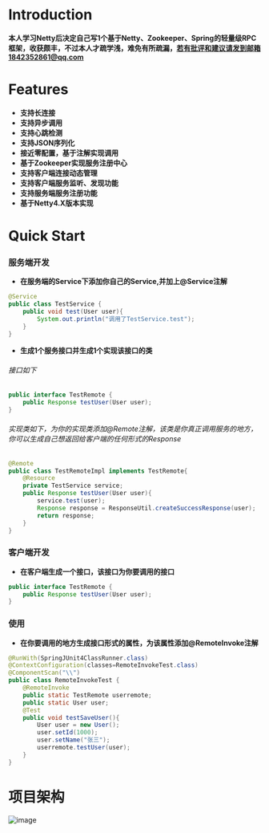 # Introduction 
**本人学习Netty后决定自己写1个基于Netty、Zookeeper、Spring的轻量级RPC框架，收获颇丰，不过本人才疏学浅，难免有所疏漏，若有批评和建议请发到邮箱1842352861@qq.com**


# Features
- **支持长连接**
- **支持异步调用**
- **支持心跳检测**
- **支持JSON序列化**
- **接近零配置，基于注解实现调用**
- **基于Zookeeper实现服务注册中心**
- **支持客户端连接动态管理**
- **支持客户端服务监听、发现功能**
- **支持服务端服务注册功能**
- **基于Netty4.X版本实现**

# Quick Start
### 服务端开发
- **在服务端的Service下添加你自己的Service,并加上@Service注解**

```java
@Service
public class TestService {
	public void test(User user){
		System.out.println("调用了TestService.test");
	}
}
```

- **生成1个服务接口并生成1个实现该接口的类**

###### 接口如下

```java
public interface TestRemote {
	public Response testUser(User user);  
}
```

###### 实现类如下，为你的实现类添加@Remote注解，该类是你真正调用服务的地方，你可以生成自己想返回给客户端的任何形式的Response

```java
@Remote
public class TestRemoteImpl implements TestRemote{
	@Resource
	private TestService service;
	public Response testUser(User user){
		service.test(user);
		Response response = ResponseUtil.createSuccessResponse(user);
		return response;
	}
}	
```



### 客户端开发

- **在客户端生成一个接口，该接口为你要调用的接口**

```java
public interface TestRemote {
	public Response testUser(User user);
}
```



### 使用
- **在你要调用的地方生成接口形式的属性，为该属性添加@RemoteInvoke注解**

```java
@RunWith(SpringJUnit4ClassRunner.class)
@ContextConfiguration(classes=RemoteInvokeTest.class)
@ComponentScan("\\")
public class RemoteInvokeTest {
	@RemoteInvoke
	public static TestRemote userremote;
	public static User user;
	@Test
	public void testSaveUser(){
		User user = new User();
		user.setId(1000);
		user.setName("张三");
		userremote.testUser(user);
	}
}	
```




# 项目架构

![image](https://github.com/lulu-184/MyRpc/assets/104906471/8c0da209-b7eb-4fd7-9621-c429ec4c847e)

